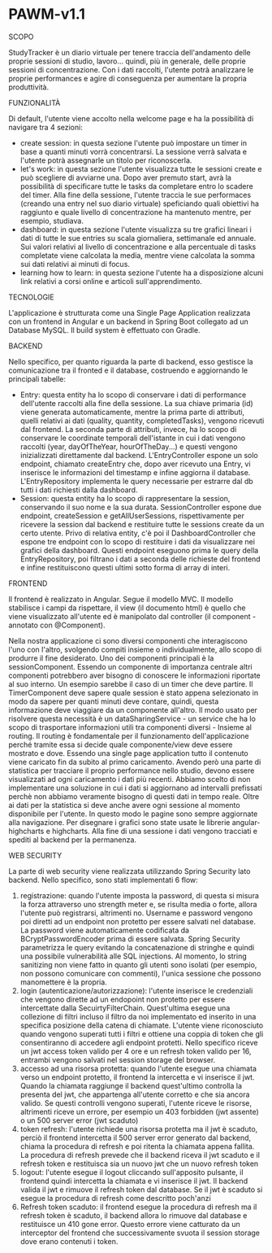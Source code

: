 # PAWM-v1.1

SCOPO

StudyTracker è un diario virtuale per tenere traccia dell'andamento delle proprie sessioni di studio, lavoro... quindi, più in generale, delle proprie sessioni di concentrazione. Con i dati raccolti, l'utente potrà analizzare le proprie performances e agire di conseguenza per aumentare la propria produttività. 


FUNZIONALITÀ

Di default, l'utente viene accolto nella welcome page e ha la possibilità di navigare tra 4 sezioni:
- create session: in questa sezione l'utente può impostare un timer in base a quanti minuti vorrà concentrarsi. La sessione verrà salvata e l'utente potrà assegnarle un titolo per riconoscerla.
- let's work: in questa sezione l'utente visualizza tutte le sessioni create e può scegliere di avviarne una. Dopo aver premuto start, avrà la possibilità di specificare tutte le tasks da completare entro lo scadere del timer. Alla fine della sessione, l'utente traccia le sue performaces (creando una entry nel suo diario virtuale) speficiando quali obiettivi ha raggiunto e quale livello di concentrazione ha mantenuto mentre, per esempio, studiava.
- dashboard: in questa sezione l'utente visualizza su tre grafici lineari i dati di tutte le sue entries su scala giornaliera, settimanale ed annuale. Sui valori relativi al livello di concentrazione e alla percentuale di tasks completate viene calcolata la media, mentre viene calcolata la somma sui dati relativi ai minuti di focus.
- learning how to learn: in questa sezione l'utente ha a disposizione alcuni link relativi a corsi online e articoli sull'apprendimento.


TECNOLOGIE

L'applicazione è strutturata come una Single Page Application realizzata con un frontend in Angular e un backend in Spring Boot collegato ad un Database MySQL. Il build system è effettuato con Gradle.


BACKEND

Nello specifico, per quanto riguarda la parte di backend, esso gestisce la comunicazione tra il fronted e il database, costruendo e aggiornando le principali tabelle:
- Entry: questa entity ha lo scopo di conservare i dati di performance dell'utente raccolti alla fine della sessione. La sua chiave primaria (id) viene generata automaticamente, mentre la prima parte di attributi, quelli relativi ai dati (quality, quantity, completedTasks), vengono ricevuti dal frontend. La seconda parte di attributi, invece, ha lo scopo di conservare le coordinate temporali dell'istante in cui i dati vengono raccolti (year, dayOfTheYear, hourOfTheDay...) e questi vengono inizializzati direttamente dal backend. L'EntryController espone un solo endpoint, chiamato createEntry che, dopo aver ricevuto una Entry, vi inserisce le informazioni del timestamp e infine aggiorna il database. L'EntryRepository implementa le query necessarie per estrarre dal db tutti i dati richiesti dalla dashboard.
- Session: questa entity ha lo scopo di rappresentare la session, conservando il suo nome e la sua durata. SessionController espone due endpoint, createSession e getAllUserSessions, rispettivamente per ricevere la session dal backend e restituire tutte le sessions create da un certo utente.
Privo di relativa entity, c'è poi il DashboardController che espone tre endpoint con lo scopo di restituire i dati da visualizzare nei grafici della dashboard. Questi endpoint eseguono prima le query della EntryRepository, poi filtrano i dati a seconda delle richieste del frontend e infine restituiscono questi ultimi sotto forma di array di interi.


FRONTEND

Il frontend è realizzato in Angular. Segue il modello MVC. Il modello stabilisce i campi da rispettare, il view (il documento html) è quello che viene visualizzato all'utente ed è manipolato dal controller (il component - annotato con @Component).

Nella nostra applicazione ci sono diversi componenti che interagiscono l'uno con l'altro, svolgendo compiti insieme o individualmente, allo scopo di produrre il fine desiderato. 
Uno dei componenti principali è la sessionComponent. Essendo un componente di importanza centrale altri componenti potrebbero aver bisogno di conoscere le informazioni riportate al suo interno. Un esempio sarebbe il caso di un timer che deve partire. Il TimerComponent deve sapere quale session è stato appena selezionato in modo da sapere per quanti minuti deve contare, quindi, questa informazione deve viaggiare da un componente all'altro. Il modo usato per risolvere questa necessità è un dataSharingService - un service che ha lo scopo di trasportare informazioni utili tra componenti diversi - Insieme al routing. Il routing è fondamentale per il funzionamento dell'applicazione perché tramite essa si decide quale componente/view deve essere mostrato e dove.
Essendo una single page application tutto il contenuto viene caricato fin da subito al primo caricamento. Avendo però una parte di statistica per tracciare il proprio performance nello studio, devono essere visualizzati ad ogni caricamento i dati più recenti. Abbiamo scelto di non implementare una soluzione in cui i dati si aggiornano ad intervalli prefissati perchè non abbiamo veramente bisogno di questi dati in tempo reale. Oltre ai dati per la statistica si deve anche avere ogni sessione al momento disponibile per l'utente. In questo modo le pagine sono sempre aggiornate alla navigazione. 
Per disegnare i grafici sono state usate le librerie angular-highcharts e highcharts.
Alla fine di una sessione i dati vengono tracciati e spediti al backend per la permanenza.


WEB SECURITY

La parte di web security viene realizzata utilizzando Spring Security lato backend. Nello specifico, sono stati implementati 6 flow:
1) registrazione: quando l'utente imposta la password, di questa si misura la forza attraverso uno strength meter e, se risulta media o forte, allora l'utente può registrarsi, altrimenti no. Username e password vengono poi diretti ad un endpoint non protetto per essere salvati nel database. La password viene automaticamente codificata da BCryptPasswordEncoder prima di essere salvata. Spring Security parametrizza le query evitando la concatenazione di stringhe e quindi una possibile vulnerabilità alle SQL injections. Al momento, lo string sanitizing non viene fatto in quanto gli utenti sono isolati (per esempio, non possono comunicare con commenti), l'unica sessione che possono manomettere è la propria.
2) login (autenticazione/autorizzazione): l'utente inserisce le credenziali che vengono dirette ad un endopoint non protetto per essere intercettate dalla SecuirtyFilterChain. Quest'ultima esegue una collezione di filtri incluso il filtro da noi implementato ed inserito in una specifica posizione della catena di chiamate. L'utente viene riconosciuto quando vengono superati tutti i filtri e ottiene una coppia di token che gli consentiranno di accedere agli endpoint protetti. Nello specifico riceve un jwt access token valido per 4 ore e un refresh token valido per 16, entrambi vengono salvati nel session storage del browser.
3) accesso ad una risorsa protetta: quando l'utente esegue una chiamata verso un endpoint protetto, il frontend la intercetta e vi inserisce il jwt. Quando la chiamata raggiunge il backend quest'ultimo controlla la presenta del jwt, che appartenga all'utente corretto e che sia ancora valido. Se questi controlli vengono superati, l'utente riceve le risorse, altrimenti riceve un errore, per esempio un 403 forbidden (jwt assente) o un 500 server error (jwt scaduto)
4) token refresh: l'utente richiede una risorsa protetta ma il jwt è scaduto, perciò il frontend intercetta il 500 server error generato dal backend, chiama la procedura di refresh e poi ritenta la chiamata appena fallita. La procedura di refresh prevede che il backend riceva il jwt scaduto e il refresh token e restituisca sia un nuovo jwt che un nuovo refresh token
5) logout: l'utente esegue il logout cliccando sull'apposito pulsante, il frontend quindi intercetta la chiamata e vi inserisce il jwt. Il backend valida il jwt e rimuove il refresh token dal database. Se il jwt è scaduto si esegue la procedura di refresh come descritto poch'anzi
6) Refresh token scaduto: il frontend esegue la procedura di refresh ma il refresh token è scaduto, il backend allora lo rimuove dal database e restituisce un 410 gone error. Questo errore viene catturato da un interceptor del frontend che successivamente svuota il session storage dove erano contenuti i token.
